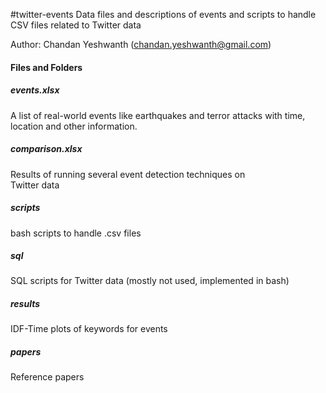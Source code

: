 #twitter-events
Data files and descriptions of events and scripts to handle
CSV files related to Twitter data


Author: Chandan Yeshwanth (chandan.yeshwanth@gmail.com)

#### Files and Folders

##### events.xlsx
A list of real-world events like earthquakes and terror attacks with 
time, location and other information. 

##### comparison.xlsx
Results of running several event detection techniques on  
Twitter data 

##### scripts
bash scripts to handle .csv files

##### sql
SQL scripts for Twitter data (mostly not used,
implemented in bash)

##### results
IDF-Time plots of keywords for events

##### papers
Reference papers





